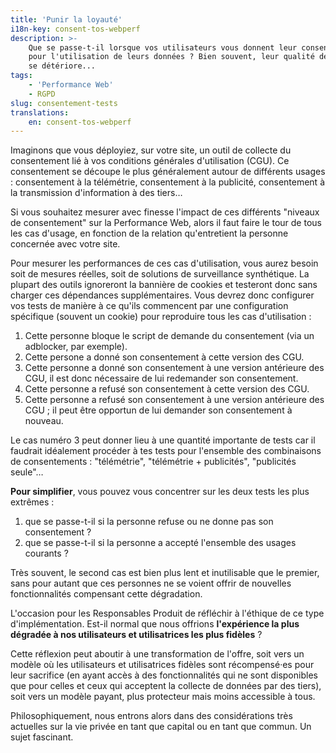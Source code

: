 ```yaml
---
title: 'Punir la loyauté'
i18n-key: consent-tos-webperf
description: >-
    Que se passe-t-il lorsque vos utilisateurs vous donnent leur consentement
    pour l'utilisation de leurs données ? Bien souvent, leur qualité de service
    se détériore...
tags:
    - 'Performance Web'
    - RGPD
slug: consentement-tests
translations:
    en: consent-tos-webperf
---
```


Imaginons que vous déployiez, sur votre site, un outil de collecte du
consentement lié à vos conditions générales d'utilisation (CGU). Ce consentement
se découpe le plus généralement autour de différents usages : consentement à la
télémétrie, consentement à la publicité, consentement à la transmission
d'information à des tiers…

Si vous souhaitez mesurer avec finesse l'impact de ces différents "niveaux de
consentement" sur la Performance Web, alors il faut faire le tour de tous les
cas d'usage, en fonction de la relation qu'entretient la personne concernée avec
votre site.

Pour mesurer les performances de ces cas d'utilisation, vous aurez besoin soit
de mesures réelles, soit de solutions de surveillance synthétique. La plupart
des outils ignoreront la bannière de cookies et testeront donc sans charger ces
dépendances supplémentaires. Vous devrez donc configurer vos tests de manière à
ce qu'ils commencent par une configuration spécifique (souvent un cookie) pour
reproduire tous les cas d'utilisation :

1. Cette personne bloque le script de demande du consentement (via un adblocker,
   par exemple).
2. Cette persone a donné son consentement à cette version des CGU.
3. Cette personne a donné son consentement à une version antérieure des CGU, il
   est donc nécessaire de lui redemander son consentement.
4. Cette personne a refusé son consentement à cette version des CGU.
5. Cette personne a refusé son consentement à une version antérieure des CGU ;
   il peut être opportun de lui demander son consentement à nouveau.

Le cas numéro 3 peut donner lieu à une quantité importante de tests car il
faudrait idéalement procéder à tes tests pour l'ensemble des combinaisons de
consentements : "télémétrie", "télémétrie + publicités", "publicités seule"…

**Pour simplifier**, vous pouvez vous concentrer sur les deux tests les plus
extrêmes :

1. que se passe-t-il si la personne refuse ou ne donne pas son consentement ?
2. que se passe-t-il si la personne a accepté l'ensemble des usages courants ?

Très souvent, le second cas est bien plus lent et inutilisable que le premier,
sans pour autant que ces personnes ne se voient offrir de nouvelles
fonctionnalités compensant cette dégradation.

L'occasion pour les Responsables Produit de réfléchir à l'éthique de ce type
d'implémentation. Est-il normal que nous offrions **l'expérience la plus
dégradée à nos utilisateurs et utilisatrices les plus fidèles** ?

Cette réflexion peut aboutir à une transformation de l'offre, soit vers un
modèle où les utilisateurs et utilisatrices fidèles sont récompensé·es pour leur
sacrifice (en ayant accès à des fonctionnalités qui ne sont disponibles que pour
celles et ceux qui acceptent la collecte de données par des tiers), soit vers un
modèle payant, plus protecteur mais moins accessible à tous.

Philosophiquement, nous entrons alors dans des considérations très actuelles sur
la vie privée en tant que capital ou en tant que commun. Un sujet fascinant.
